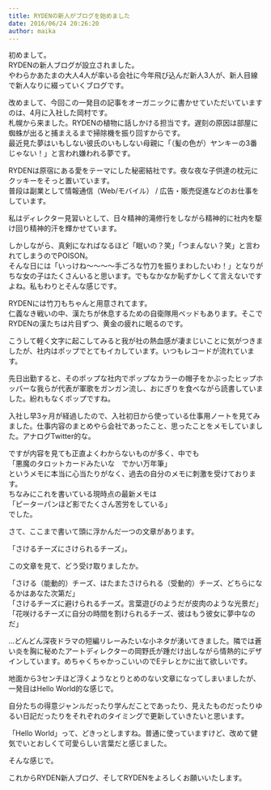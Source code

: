 ```yaml
---
title: RYDENの新人がブログを始めました
date: 2016/06/24 20:26:20
author: maika
---
```

初めまして。  
RYDENの新人ブログが設立されました。  
やわらかあたまの大人4人が率いる会社に今年飛び込んだ新人3人が、新人目線で新人なりに綴っていくブログです。

<!-- more -->

改めまして、今回この一発目の記事をオーガニックに書かせていただいていますのは、4月に入社した岡村です。  
札幌から来ました。RYDENの植物に話しかける担当です。遅刻の原因は部屋に蜘蛛が出ると捕まえるまで掃除機を振り回すからです。  
最近見た夢はいもしない彼氏のいもしない母親に「（髪の色が）ヤンキーの3番じゃない！」と言われ嫌われる夢です。

RYDENは原宿にある愛をテーマにした秘密結社です。夜な夜な子供達の枕元にクッキーをそっと置いています。  
普段は副業として情報通信（Web/モバイル） / 広告・販売促進などのお仕事をしています。

私はディレクター見習いとして、日々精神的滝修行をしながら精神的に社内を駆け回り精神的汗を輝かせています。

しかしながら、真剣になればなるほど「眠いの？笑」「つまんない？笑」と言われてしまうのでPOISON。  
そんな日には「いっけね～～～～手ごろな竹刀を振りまわしたいわ！」となりがちな女の子はたくさんいると思います。でもなかなか恥ずかしくて言えないですよね。私もわりとそんな感じです。

RYDENには竹刀もちゃんと用意されてます。  
仁義なき戦いの中、漢たちが休息するための自衛隊用ベッドもあります。そこでRYDENの漢たちは片目ずつ、黄金の疲れに眠るのです。

こうして軽く文字に起こしてみると我が社の熱血感が凄まじいことに気がつきましたが、社内はポップでとてもイカしています。いつもレコードが流れています。

先日出勤すると、そのポップな社内でポップなカラーの帽子をかぶったヒップホッパーな我らが代表が軍歌をガンガン流し、おにぎりを食べながら読書していました。紛れもなくポップですね。

入社し早3ヶ月が経過したので、入社初日から使っている仕事用ノートを見てみました。仕事内容のまとめやら会社であったこと、思ったことをメモしていました。アナログTwitter的な。

ですが内容を見ても正直よくわからないものが多く、中でも  
「悪魔のタロットカードみたいな　でかい万年筆」  
というメモに本当に心当たりがなく、過去の自分のメモに刺激を受けております。  
ちなみにこれを書いている現時点の最新メモは  
「ピーターパンほど影でたくさん苦労をしている」  
でした。

さて、ここまで書いて頭に浮かんだ一つの文章があります。

「さけるチーズにさけられるチーズ」。

この文章を見て、どう受け取りましたか。

「さける（能動的）チーズ、はたまたさけられる（受動的）チーズ、どちらになるかはあなた次第だ」  
「さけるチーズに避けられるチーズ。言葉遊びのようだが皮肉のような光景だ」  
「花咲けるチーズに自分の時間を割けられるチーズ、彼はもう彼女に夢中なのだ」  

…どんどん深夜ドラマの短編リレーみたいな小ネタが湧いてきました。隣では蒼い炎を胸に秘めたアートディレクターの岡野氏が踵だけ出しながら情熱的にデザインしています。めちゃくちゃかっこいいのでEテレとかに出て欲しいです。

地面から3センチほど浮くようなとりとめのない文章になってしまいましたが、一発目はHello World的な感じで。

自分たちの得意ジャンルだったり学んだことであったり、見えたものだったりゆるい日記だったりをそれぞれのタイミングで更新していきたいと思います。

「Hello World」って、どきっとしますね。普通に使っていますけど、改めて健気でいとおしくて可愛らしい言葉だと感じました。

そんな感じで。

これからRYDEN新人ブログ、そしてRYDENをよろしくお願いいたします。
